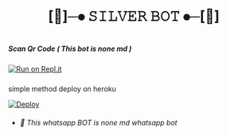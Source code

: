 <h1 align="center">  [🥷]─⦁ 𝚂𝙸𝙻𝚅𝙴𝚁 𝙱𝙾𝚃 ⦁─[🥷] </h1 align="center">

#
#
#
#

##### Scan Qr Code ( This bot is none md )


[![Run on Repl.it](https://repl.it/badge/github/phaticusthiccy/WhatsAsenaDuplicated)]()

#####

simple method deploy on heroku

  [![Deploy](https://www.herokucdn.com/deploy/button.svg)](https://heroku.com/deploy?template=https://github.com/MRnimaofc2/Himch)


+  <h6>  🦄 This whatsapp BOT is none md whatsapp bot

